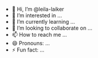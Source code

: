 - 👋 Hi, I’m @leila-laiker
- 👀 I’m interested in ...
- 🌱 I’m currently learning ...
- 💞️ I’m looking to collaborate on ...
- 📫 How to reach me ...
- 😄 Pronouns: ...
- ⚡ Fun fact: ...

<!---
leila-laiker/leila-laiker is a ✨ special ✨ repository because its `README.md` (this file) appears on your GitHub profile.
You can click the Preview link to take a look at your changes.
--->
